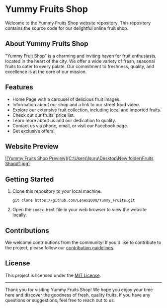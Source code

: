 # Yummy Fruits Shop

Welcome to the Yummy Fruits Shop website repository. This repository contains the source code for our delightful online fruit shop.

## About Yummy Fruits Shop

"Yummy Fruit Shop" is a charming and inviting haven for fruit enthusiasts, located in the heart of the city. We offer a wide variety of fresh, seasonal fruits to cater to every palate. Our commitment to freshness, quality, and excellence is at the core of our mission.

## Features

- Home Page with a carousel of delicious fruit images.
- Information about our shop and a link to our street food video.
- Explore our extensive fruit collection, including local and imported fruits.
- Check out our fruits' price list.
- Learn more about us and our dedication to quality.
- Contact us via phone, email, or visit our Facebook page.
- Get exclusive offers!

## Website Preview

[![Yummy Fruits Shop Preview](C:\Users\Isuru\Desktop\New folder\Fruits Shop\f1.jpg)](https://lenex2000.github.io/Yummy_Fruits/)

## Getting Started

1. Clone this repository to your local machine.
   ```
   git clone https://github.com/Lenex2000/Yummy_Fruits.git
   ```

2. Open the `index.html` file in your web browser to view the website locally.

## Contributions

We welcome contributions from the community! If you'd like to contribute to the project, please follow our [contribution guidelines](CONTRIBUTING.md).

## License

This project is licensed under the [MIT License](LICENSE).

---

Thank you for visiting Yummy Fruits Shop! We hope you enjoy your time here and discover the goodness of fresh, quality fruits. If you have any questions or suggestions, feel free to reach out to us.
